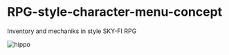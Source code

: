 # RPG-style-character-menu-concept
Inventory and mechaniks in style SKY-FI RPG

![hippo](https://media.giphy.com/media/QPaYMKnxweUAaOUIj1/giphy.gif)
